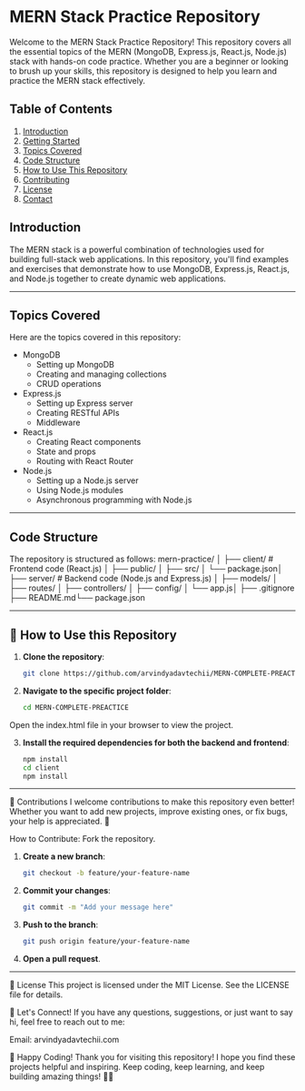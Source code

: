 # MERN Stack Practice Repository
Welcome to the MERN Stack Practice Repository! This repository covers all the essential topics of the MERN (MongoDB, Express.js, React.js, Node.js) stack with hands-on code practice. Whether you are a beginner or looking to brush up your skills, this repository is designed to help you learn and practice the MERN stack effectively.

## Table of Contents
1. [Introduction](#introduction)
2. [Getting Started](#getting-started)
3. [Topics Covered](#topics-covered)
4. [Code Structure](#code-structure)
5. [How to Use This Repository](#how-to-use-this-repository)
6. [Contributing](#contributing)
7. [License](#license)
8. [Contact](#contact)

## Introduction
The MERN stack is a powerful combination of technologies used for building full-stack web applications. In this repository, you'll find examples and exercises that demonstrate how to use MongoDB, Express.js, React.js, and Node.js together to create dynamic web applications.

---

## Topics Covered
Here are the topics covered in this repository:
- MongoDB
  - Setting up MongoDB
  - Creating and managing collections
  - CRUD operations
- Express.js
  - Setting up Express server
  - Creating RESTful APIs
  - Middleware
- React.js
  - Creating React components
  - State and props
  - Routing with React Router
- Node.js
  - Setting up a Node.js server
  - Using Node.js modules
  - Asynchronous programming with Node.js

---

## Code Structure
The repository is structured as follows:
mern-practice/ │ ├── client/ # Frontend code (React.js) │ ├── public/ │ ├── src/ │ └── package.json│ ├── server/ # Backend code (Node.js and Express.js) │ ├── models/ │ ├── routes/ │ ├── controllers/ │ ├── config/ │ └── app.js│ ├── .gitignore ├── README.md└── package.json

---

## 🚀 How to Use this Repository
1. **Clone the repository**:
   ```bash
   git clone https://github.com/arvindyadavtechii/MERN-COMPLETE-PREACTICE.git

2. **Navigate to the specific project folder**:
   ```bash
   cd MERN-COMPLETE-PREACTICE
Open the index.html file in your browser to view the project.

3. **Install the required dependencies for both the backend and frontend**:
   ```sh
   npm install
   cd client
   npm install
   ```
---
🌟 Contributions
I welcome contributions to make this repository even better! Whether you want to add new projects, improve existing ones, or fix bugs, your help is appreciated. 🙌

How to Contribute:
Fork the repository.

1. **Create a new branch**:
   ```bash
   git checkout -b feature/your-feature-name
   
2. **Commit your changes**:
   ```bash
   git commit -m "Add your message here"

3. **Push to the branch**:
   ```bash
   git push origin feature/your-feature-name
4. **Open a pull request**.

---

📄 License
This project is licensed under the MIT License. See the LICENSE file for details.

📧 Let's Connect!
If you have any questions, suggestions, or just want to say hi, feel free to reach out to me:

Email: arvindyadavtechii.com


🎉 Happy Coding!
Thank you for visiting this repository! I hope you find these projects helpful and inspiring. Keep coding, keep learning, and keep building amazing things! 🚀✨

